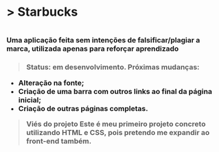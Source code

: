 <h1> > Starbucks <h1/>
<h3> Uma aplicação feita sem intenções de falsificar/plagiar a marca, utilizada apenas para reforçar aprendizado<h3/>

> Status: em desenvolvimento.
> Próximas mudanças:
+ Alteração na fonte;
+ Criação de uma barra com outros links ao final da página inicial;
+ Criação de outras páginas completas.

> Viés do projeto
Este é meu primeiro projeto concreto utilizando HTML e CSS, pois pretendo me expandir ao front-end também.
